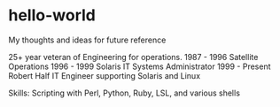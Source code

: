 # hello-world
My thoughts and ideas for future reference

25+ year veteran of Engineering for operations.
1987 - 1996 Satellite Operations
1996 - 1999 Solaris IT Systems Administrator
1999 - Present Robert Half IT Engineer supporting Solaris and Linux

Skills:  Scripting with Perl, Python, Ruby, LSL, and various shells

